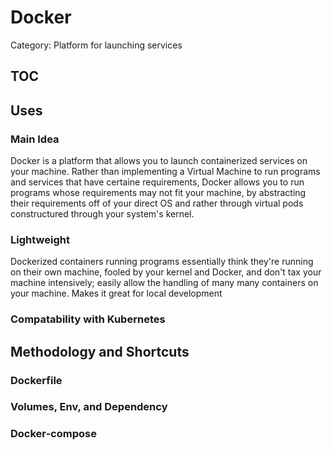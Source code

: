 # Docker
Category: Platform for launching services 

## TOC


## Uses

### Main Idea
Docker is a platform that allows you to launch containerized services on your machine. Rather than implementing a Virtual Machine to run programs and services that have certaine requirements, Docker allows you to run programs whose requirements may not fit your machine, by abstracting their requirements off of your direct OS and rather through virtual pods constructured through your system's kernel.

### Lightweight
Dockerized containers running programs essentially think they're running on their own machine, fooled by your kernel and Docker, and don't tax your machine intensively; easily allow the handling of many many containers on your machine. Makes it great for local development

### Compatability with Kubernetes 

## Methodology and Shortcuts

### Dockerfile

### Volumes, Env, and Dependency 

### Docker-compose



